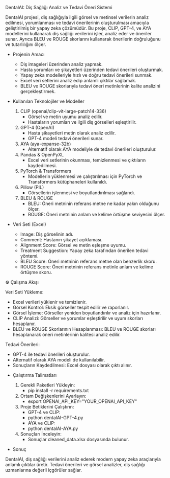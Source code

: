 DentalAI: Diş Sağlığı Analiz ve Tedavi Öneri Sistemi

DentalAI projesi, diş sağlığıyla ilgili görsel ve metinsel verilerin analiz edilmesi, yorumlanması ve tedavi önerilerinin oluşturulması amacıyla geliştirilmiş bir yapay zeka çözümüdür. Bu proje, CLIP, GPT-4, ve AYA modellerini kullanarak diş sağlığı verilerini işler, analiz eder ve öneriler sunar. Ayrıca BLEU ve ROUGE skorlarını kullanarak önerilerin doğruluğunu ve tutarlılığını ölçer.

* Projenin Amacı
  
    - Diş imageleri üzerinden analiz yapmak.
    - Hasta yorumları ve şikayetleri üzerinden tedavi önerileri oluşturmak.
    - Yapay zeka modelleriyle hızlı ve doğru tedavi önerileri sunmak.
    - Excel veri setlerini analiz edip anlamlı çıktılar sağlamak.
    - BLEU ve ROUGE skorlarıyla tedavi öneri metinlerinin kalite analizini gerçekleştirmek.

* Kullanılan Teknolojiler ve Modeller

  1. CLIP (openai/clip-vit-large-patch14-336)
      - Görsel ve metin uyumu analiz edilir.
      - Hastaların yorumları ve ilgili diş görselleri eşleştirilir.
  2. GPT-4 (OpenAI)
      - Hasta şikayetleri metin olarak analiz edilir.
      - GPT-4 modeli tedavi önerileri sunar.
  3. AYA (aya-expanse-32b)
      - Alternatif olarak AYA modeliyle de tedavi önerileri oluşturulur.
  4. Pandas & OpenPyXL
      - Excel veri setlerinin okunması, temizlenmesi ve çıktıların kaydedilmesi.
  5. PyTorch & Transformers
      - Modellerin yüklenmesi ve çalıştırılması için PyTorch ve Transformers kütüphaneleri kullanıldı.
  6. Pillow (PIL)
      - Görsellerin işlenmesi ve boyutlandırılması sağlandı.
  7. BLEU & ROUGE
      - BLEU: Öneri metninin referans metne ne kadar yakın olduğunu ölçer.
      - ROUGE: Öneri metninin anlam ve kelime örtüşme seviyesini ölçer.

* Veri Seti (Excel)
  
  - Image: Diş görselinin adı.
  - Comment: Hastanın şikayet açıklaması.
  - Alignment Score: Görsel ve metin eşleşme uyumu.
  - Treatment Suggestion: Yapay zeka tarafından önerilen tedavi yöntemi.
  - BLEU Score: Öneri metninin referans metne olan benzerlik skoru.
  - ROUGE Score: Öneri metninin referans metinle anlam ve kelime örtüşme skoru.
    
⚙ Çalışma Akışı

Veri Seti Yükleme: 
  - Excel verileri yüklenir ve temizlenir.
  - Görsel Kontrol: Eksik görseller tespit edilir ve raporlanır.
  - Görsel İşleme: Görseller yeniden boyutlandırılır ve analiz için hazırlanır.
  - CLIP Analizi: Görseller ve yorumlar eşleştirilir ve uyum skorları hesaplanır.
  - BLEU ve ROUGE Skorlarının Hesaplanması: BLEU ve ROUGE skorları hesaplanarak öneri metinlerinin kalitesi analiz edilir.

Tedavi Önerileri:
  - GPT-4 ile tedavi önerileri oluşturulur.
  - Alternatif olarak AYA modeli de kullanılabilir.
  - Sonuçların Kaydedilmesi: Excel dosyası olarak çıktı alınır.

* Çalıştırma Talimatları

  1. Gerekli Paketleri Yükleyin:
      - pip install -r requirements.txt
  2. Ortam Değişkenlerini Ayarlayın:
      - export OPENAI_API_KEY="YOUR_OPENAI_API_KEY"
  3. Proje Betiklerini Çalıştırın:
      - GPT-4 ve CLIP:
      - python dentalAI-GPT-4.py
      - AYA ve CLIP:
      - python dentalAI-AYA.py
  4. Sonuçları İnceleyin:
      - Sonuçlar cleaned_data.xlsx dosyasında bulunur.

* Sonuç

DentalAI, diş sağlığı verilerini analiz ederek modern yapay zeka araçlarıyla anlamlı çıktılar üretir. Tedavi önerileri ve görsel analizler, diş sağlığı uzmanlarına değerli içgörüler sağlar.
